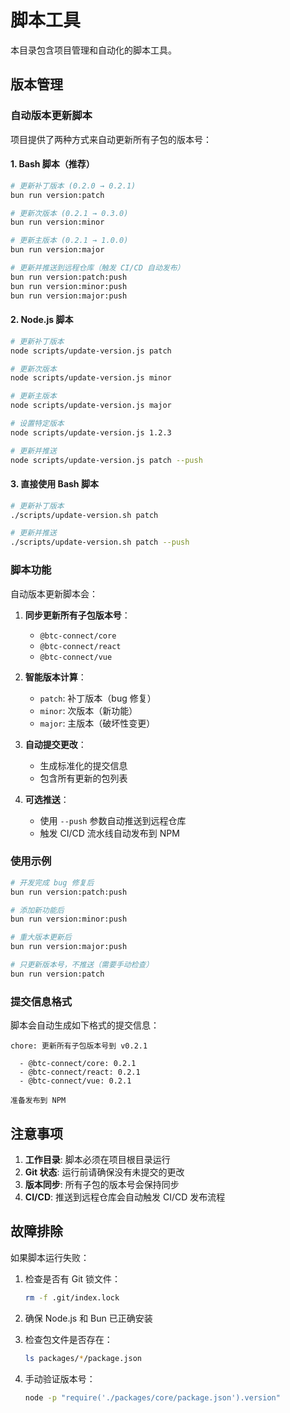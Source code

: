 # 脚本工具

本目录包含项目管理和自动化的脚本工具。

## 版本管理

### 自动版本更新脚本

项目提供了两种方式来自动更新所有子包的版本号：

#### 1. Bash 脚本（推荐）

```bash
# 更新补丁版本 (0.2.0 → 0.2.1)
bun run version:patch

# 更新次版本 (0.2.1 → 0.3.0)
bun run version:minor

# 更新主版本 (0.2.1 → 1.0.0)
bun run version:major

# 更新并推送到远程仓库（触发 CI/CD 自动发布）
bun run version:patch:push
bun run version:minor:push
bun run version:major:push
```

#### 2. Node.js 脚本

```bash
# 更新补丁版本
node scripts/update-version.js patch

# 更新次版本
node scripts/update-version.js minor

# 更新主版本
node scripts/update-version.js major

# 设置特定版本
node scripts/update-version.js 1.2.3

# 更新并推送
node scripts/update-version.js patch --push
```

#### 3. 直接使用 Bash 脚本

```bash
# 更新补丁版本
./scripts/update-version.sh patch

# 更新并推送
./scripts/update-version.sh patch --push
```

### 脚本功能

自动版本更新脚本会：

1. **同步更新所有子包版本号**：
   - `@btc-connect/core`
   - `@btc-connect/react`
   - `@btc-connect/vue`

2. **智能版本计算**：
   - `patch`: 补丁版本（bug 修复）
   - `minor`: 次版本（新功能）
   - `major`: 主版本（破坏性变更）

3. **自动提交更改**：
   - 生成标准化的提交信息
   - 包含所有更新的包列表

4. **可选推送**：
   - 使用 `--push` 参数自动推送到远程仓库
   - 触发 CI/CD 流水线自动发布到 NPM

### 使用示例

```bash
# 开发完成 bug 修复后
bun run version:patch:push

# 添加新功能后
bun run version:minor:push

# 重大版本更新后
bun run version:major:push

# 只更新版本号，不推送（需要手动检查）
bun run version:patch
```

### 提交信息格式

脚本会自动生成如下格式的提交信息：

```
chore: 更新所有子包版本号到 v0.2.1

  - @btc-connect/core: 0.2.1
  - @btc-connect/react: 0.2.1
  - @btc-connect/vue: 0.2.1

准备发布到 NPM
```

## 注意事项

1. **工作目录**: 脚本必须在项目根目录运行
2. **Git 状态**: 运行前请确保没有未提交的更改
3. **版本同步**: 所有子包的版本号会保持同步
4. **CI/CD**: 推送到远程仓库会自动触发 CI/CD 发布流程

## 故障排除

如果脚本运行失败：

1. 检查是否有 Git 锁文件：
   ```bash
   rm -f .git/index.lock
   ```

2. 确保 Node.js 和 Bun 已正确安装

3. 检查包文件是否存在：
   ```bash
   ls packages/*/package.json
   ```

4. 手动验证版本号：
   ```bash
   node -p "require('./packages/core/package.json').version"
   ```